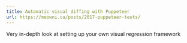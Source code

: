 ```yaml
---
title: Automatic visual diffing with Puppeteer
url: https://meowni.ca/posts/2017-puppeteer-tests/
---
```


Very in-depth look at setting up your own visual regression framework
